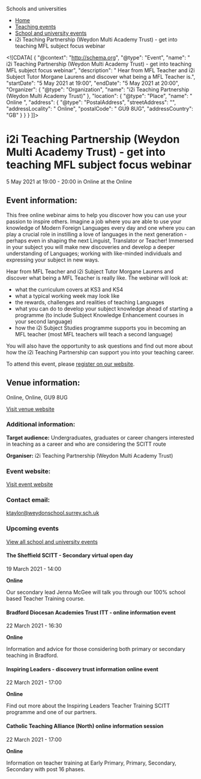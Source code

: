 Schools and universities

*   [Home](/)
*   [Teaching events](/teaching-events)
*   [School and university events](/teaching-events/training-provider-events)
*   i2i Teaching Partnership (Weydon Multi Academy Trust) - get into teaching MFL subject focus webinar

<!\[CDATA\[ { "@context": "http://schema.org", "@type": "Event", "name": " i2i Teaching Partnership (Weydon Multi Academy Trust) - get into teaching MFL subject focus webinar", "description": " Hear from MFL Teacher and i2i Subject Tutor Morgane Laurens and discover what being a MFL Teacher is.", "startDate": "5 May 2021 at 19:00", "endDate": "5 May 2021 at 20:00", "Organizer": { "@type": "Organization", "name": "i2i Teaching Partnership (Weydon Multi Academy Trust)" }, "location": { "@type": "Place", "name": " Online ", "address": { "@type": "PostalAddress", "streetAddress": "", "addressLocality": " Online", "postalCode": " GU9 8UG", "addressCountry": "GB" } } } \]\]>

i2i Teaching Partnership (Weydon Multi Academy Trust) - get into teaching MFL subject focus webinar
===================================================================================================

5 May 2021 at 19:00 - 20:00 in Online at the Online

Event information:
------------------

This free online webinar aims to help you discover how you can use your passion to inspire others. Imagine a job where you are able to use your knowledge of Modern Foreign Languages every day and one where you can play a crucial role in instilling a love of languages in the next generation - perhaps even in shaping the next Linguist, Translator or Teacher! Immersed in your subject you will make new discoveries and develop a deeper understanding of Languages; working with like-minded individuals and expressing your subject in new ways.

Hear from MFL Teacher and i2i Subject Tutor Morgane Laurens and discover what being a MFL Teacher is really like. The webinar will look at:

*   what the curriculum covers at KS3 and KS4
*   what a typical working week may look like
*   the rewards, challenges and realities of teaching Languages
*   what you can do to develop your subject knowledge ahead of starting a programme (to include Subject Knowledge Enhancement courses in your second language)
*   how the i2i Subject Studies programme supports you in becoming an MFL teacher (most MFL teachers will teach a second language)

You will also have the opportunity to ask questions and find out more about how the i2i Teaching Partnership can support you into your teaching career.

To attend this event, please [register on our website](https://www.i2ipartnership.co.uk/443/upcoming-events).

Venue information:
------------------

Online, Online, GU9 8UG

[Visit venue website](https://www.i2ipartnership.co.uk/ "Online")

### Additional information:

**Target audience:** Undergraduates, graduates or career changers interested in teaching as a career and who are considering the SCITT route

**Organiser:** i2i Teaching Partnership (Weydon Multi Academy Trust)

### Event website:

[Visit event website](https://www.i2ipartnership.co.uk/)

### Contact email:

[ktaylor@weydonschool.surrey.sch.uk](mailto:ktaylor@weydonschool.surrey.sch.uk)

### Upcoming events

[View all school and university events](/teaching-events/training-provider-events)

[](/teaching-events/training-provider-events/210319-the-sheffield-scitt-secondary-virtual-open-day)

#### The Sheffield SCITT - Secondary virtual open day

19 March 2021 - 14:00

**Online**

Our secondary lead Jenna McGee will talk you through our 100% school based Teacher Training course.

[](/teaching-events/training-provider-events/210322-bradford-diocesan-academies-trust-itt-online-information-event)

#### Bradford Diocesan Academies Trust ITT - online information event

22 March 2021 - 16:30

**Online**

Information and advice for those considering both primary or secondary teaching in Bradford.

[](/teaching-events/training-provider-events/210322-inspiring-leaders-discovery-trust-information-online-event)

#### Inspiring Leaders - discovery trust information online event

22 March 2021 - 17:00

**Online**

Find out more about the Inspiring Leaders Teacher Training SCITT programme and one of our partners.

[](/teaching-events/training-provider-events/210322-catholic-teaching-alliance-north-online-information-session)

#### Catholic Teaching Alliance (North) online information session

22 March 2021 - 17:00

**Online**

Information on teacher training at Early Primary, Primary, Secondary, Secondary with post 16 phases.